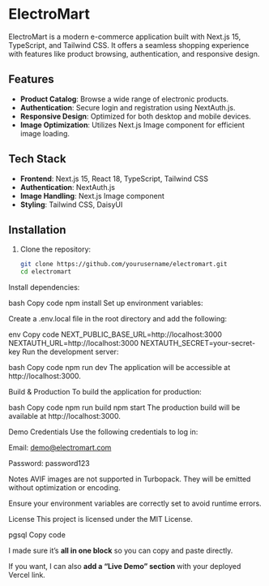 # ElectroMart

ElectroMart is a modern e-commerce application built with Next.js 15, TypeScript, and Tailwind CSS. It offers a seamless shopping experience with features like product browsing, authentication, and responsive design.

## Features

- **Product Catalog**: Browse a wide range of electronic products.
- **Authentication**: Secure login and registration using NextAuth.js.
- **Responsive Design**: Optimized for both desktop and mobile devices.
- **Image Optimization**: Utilizes Next.js Image component for efficient image loading.

## Tech Stack

- **Frontend**: Next.js 15, React 18, TypeScript, Tailwind CSS
- **Authentication**: NextAuth.js
- **Image Handling**: Next.js Image component
- **Styling**: Tailwind CSS, DaisyUI

## Installation

1. Clone the repository:

   ```bash
   git clone https://github.com/yourusername/electromart.git
   cd electromart
Install dependencies:

bash
Copy code
npm install
Set up environment variables:

Create a .env.local file in the root directory and add the following:

env
Copy code
NEXT_PUBLIC_BASE_URL=http://localhost:3000
NEXTAUTH_URL=http://localhost:3000
NEXTAUTH_SECRET=your-secret-key
Run the development server:

bash
Copy code
npm run dev
The application will be accessible at http://localhost:3000.

Build & Production
To build the application for production:

bash
Copy code
npm run build
npm start
The production build will be available at http://localhost:3000.

Demo Credentials
Use the following credentials to log in:

Email: demo@electromart.com

Password: password123

Notes
AVIF images are not supported in Turbopack. They will be emitted without optimization or encoding.

Ensure your environment variables are correctly set to avoid runtime errors.

License
This project is licensed under the MIT License.

pgsql
Copy code

I made sure it’s **all in one block** so you can copy and paste directly.  

If you want, I can also **add a “Live Demo” section** with your deployed Vercel link.